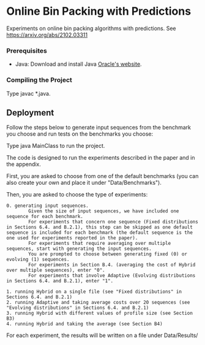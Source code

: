 # Online Bin Packing with Predictions
Experiments on online bin packing algorithms with predictions. See https://arxiv.org/abs/2102.03311


### Prerequisites

- Java: Download and install Java [Oracle's website](https://www.oracle.com/java/technologies/javase-downloads.html).

### Compiling the Project

Type javac *.java.

## Deployment

Follow the steps below to generate input sequences from the benchmark you choose and run tests on the benchmarks you choose:

Type java MainClass to run the project.

The code is designed to run the experiments described in the paper and in the appendix. 

First, you are asked to choose from one of the default benchmarks (you can also create your own and place it under "Data/Benchmarks").

Then, you are asked to choose the type of experiments:


	0. generating input sequences. 
			Given the size of input sequences, we have included one sequence for each benchmark. 
			For experiments that concern one sequence (Fixed distributions in Sections 6.4. and B.2.1), this step can be skipped as one default sequence is included for each benchmark (the default sequence is the one used for experiments reported in the paper).  
			For experiments that require averaging over multiple sequences, start with generating the input sequences.
			You are prompted to choose between generating fixed (0) or evolving (1) sequences. 
			For experiments in Section B.4. (averaging the cost of Hybrid over multiple sequences), enter "0". 
			For experiments that involve Adaptive (Evolving distributions in Sections 6.4. and B.2.1), enter "1". 

	1. running Hybrid on a single file (see "Fixed distributions" in Sections 6.4. and B.2.1)
	2. running Adaptive and taking average costs over 20 sequences (see "Evolving distributions" in Sections 6.4. and B.2.1)
	3. running Hybrid with different values of profile size (see Section B3)
	4. running Hybrid and taking the average (see Section B4)

For each experiment, the results will be written on a file under Data/Results/
